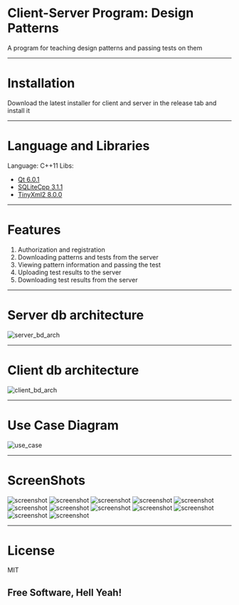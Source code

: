 # Client-Server Program: Design Patterns

A program for teaching design patterns and passing tests on them

---

# Installation

Download the latest installer for client and server in the release tab and install it

---

# Language and Libraries

Language: C++11
Libs:
 - [Qt 6.0.1](https://www.qt.io/)
 - [SQLiteCpp 3.1.1](https://github.com/SRombauts/SQLiteCpp)
 - [TinyXml2 8.0.0](https://github.com/leethomason/tinyxml2)
 
 ---
 
# Features
1) Authorization and registration
2) Downloading patterns and tests from the server
3) Viewing pattern information and passing the test
4) Uploading test results to the server
5) Downloading test results from the server

---

# Server db architecture

![server_bd_arch](/server_db_arch.png)

---

# Client db architecture

![client_bd_arch](/client_db_arch.png)

---

# Use Case Diagram

![use_case](/use_case.png)

---

# ScreenShots

![screenshot](/screenshots/1.png)
![screenshot](/screenshots/2.png)
![screenshot](/screenshots/3.png)
![screenshot](/screenshots/4.png)
![screenshot](/screenshots/5.png)
![screenshot](/screenshots/6.png)
![screenshot](/screenshots/7.png)
![screenshot](/screenshots/8.png)
![screenshot](/screenshots/9.png)
![screenshot](/screenshots/10.png)
![screenshot](/screenshots/11.png)
![screenshot](/screenshots/12.png)

---
# License

MIT

**Free Software, Hell Yeah!**
---
